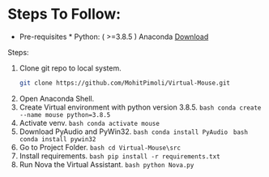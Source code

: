 # Steps To Follow:

* Pre-requisites *
Python: ( >=3.8.5 )
Anaconda [Download](https://www.anaconda.com/download)

Steps:

1. Clone git repo to local system.
    ```bash
    git clone https://github.com/MohitPimoli/Virtual-Mouse.git
    ```
2. Open Anaconda Shell.
3. Create Virtual environment with python version 3.8.5.
       ```bash
        conda create --name mouse python=3.8.5
       ```
4. Activate venv.
          ```bash
          conda activate mouse
          ```
5. Download PyAudio and PyWin32.
          ```bash
          conda install PyAudio
          ```
          ```bash
          conda install pywin32
          ```
6. Go to Project Folder.
          ```bash
          cd Virtual-Mouse\src
          ```
7. Install requirements.
          ```bash
          pip install -r requirements.txt
          ```
8. Run Nova the Virtual Assistant.
          ```bash
          python Nova.py
          ```
   
   
   
   

